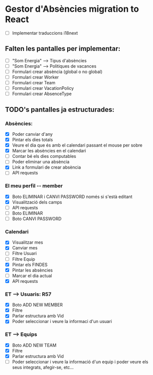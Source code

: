 # Gestor d'Absències migration to React

- [ ] Implementar traduccions i18next

## Falten les pantalles per implementar:
- [ ] "Som Energia" --> Tipus d'absències
- [ ] "Som Energia" --> Politiques de vacances
- [ ] Formulari crear absència (global o no global)
- [ ] Formulari crear Worker
- [ ] Formulari crear Team
- [ ] Formulari crear VacationPolicy
- [ ] Formulari crear AbsenceType

## TODO's pantalles ja estructurades:
### Absències:
- [x] Poder canviar d'any
- [x] Pintar els dies totals
- [x] Veure el dia que és amb el calendari passant el mouse per sobre
- [x] Marcar les absències en el calendari
- [ ] Contar bé els dies computables
- [ ] Poder eliminar una absència
- [x] Link a formulari de crear absència
- [ ] API requests
### El meu perfil -- member
- [x] Boto ELIMINAR i CANVI PASSWORD només si s'està editant
- [x] Visualització dels camps
- [ ] API requests
- [ ] Boto ELIMINAR
- [ ] Boto CANVI PASSWORD
### Calendari
- [x] Visualitzar mes
- [x] Canviar mes
- [ ] Filtre Usuari
- [ ] Filtre Equip
- [x] Pintar els FINDES
- [x] Pintar les absències
- [ ] Marcar el dia actual
- [x] API requests
### ET --> Usuaris: R57
- [x] Boto ADD NEW MEMBER
- [x] Filtre
- [x] Parlar estructura amb Vid
- [x] Poder seleccionar i veure la informaci d'un usuari
### ET --> Equips
- [x] Boto ADD NEW TEAM
- [x] Filtre
- [x] Parlar estructura amb Vid
- [ ] Poder seleccionar i veure la informació d'un equip i poder veure els seus integrats, afegir-se, etc...
